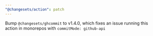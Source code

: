 ```yaml
---
"@changesets/action": patch
---
```


Bump `@changesets/ghcommit` to v1.4.0, which fixes an issue running this action in monorepos with `commitMode: github-api`

